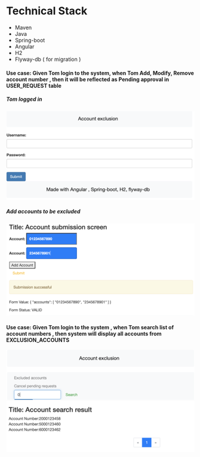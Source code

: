 # Technical Stack
* Maven 
* Java
* Spring-boot
* Angular
* H2
* Flyway-db ( for migration )

#### Use case: Given Tom login to the system,  when Tom Add, Modify, Remove account number , then it will be  reflected as Pending approval in USER_REQUEST table

##### Tom logged in
![Login Screen](./docs/LoginScreen.png)
##### Add accounts to be excluded
![Add accounts](./docs/AccountSubmission.png)

#### Use case: Given Tom login to the system , when Tom  search list of account numbers , then system will display all accounts from EXCLUSION_ACCOUNTS
![Search Accounts](./docs/SearchAccount.png)
![Search Account Result](./docs/AccountSearchResult.png)
